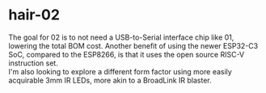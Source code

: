 # hair-02

The goal for 02 is to not need a USB-to-Serial interface chip like 01, lowering the total BOM cost. Another benefit of using the newer ESP32-C3 SoC, compared to the ESP8266, is that it uses the open source RISC-V instruction set.  
I'm also looking to explore a different form factor using more easily acquirable 3mm IR LEDs, more akin to a BroadLink IR blaster.